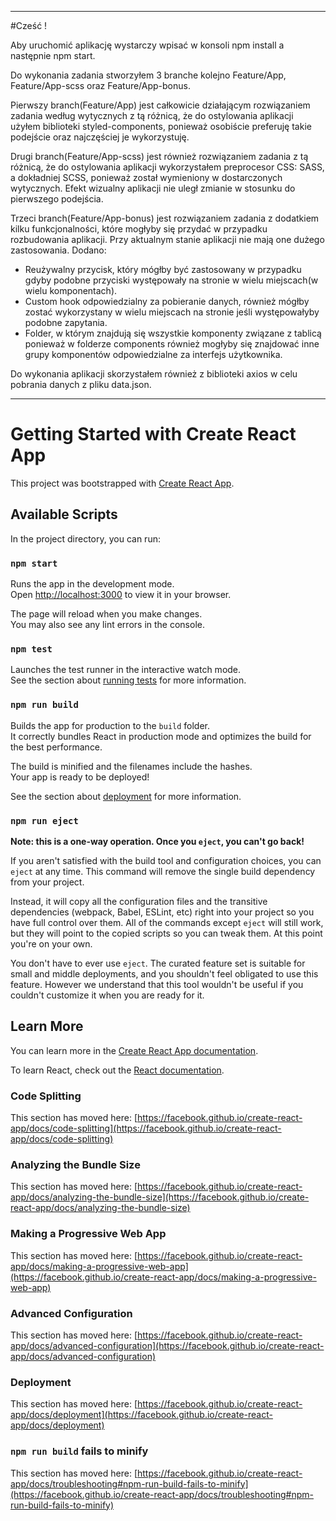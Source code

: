 -------------------------------------------------------------------------------------------------------------------------------------------------------------------

#Cześć ! 

Aby uruchomić aplikację wystarczy wpisać w konsoli npm install a następnie npm start.

Do wykonania zadania stworzyłem 3 branche kolejno Feature/App, Feature/App-scss oraz Feature/App-bonus.

Pierwszy branch(Feature/App) jest całkowicie działającym rozwiązaniem zadania według wytycznych z tą różnicą, że do ostylowania aplikacji użyłem biblioteki 
styled-components, ponieważ osobiście preferuję takie podejście oraz najczęściej je wykorzystuję.

Drugi branch(Feature/App-scss) jest również rozwiązaniem zadania z tą różnicą, że do ostylowania aplikacji wykorzystałem preprocesor CSS: SASS, a dokładniej SCSS,
ponieważ został wymieniony w dostarczonych wytycznych. Efekt wizualny aplikacji nie uległ zmianie w stosunku do pierwszego podejścia.

Trzeci branch(Feature/App-bonus) jest rozwiązaniem zadania z dodatkiem kilku funkcjonalności, które mogłyby się przydać w przypadku rozbudowania aplikacji. Przy 
aktualnym stanie aplikacji nie mają one dużego zastosowania. 
Dodano: 
- Reużywalny przycisk, który mógłby być zastosowany w przypadku gdyby podobne przyciski występowały na stronie w wielu miejscach(w wielu komponentach).
- Custom hook odpowiedzialny za pobieranie danych, również mógłby zostać wykorzystany w wielu miejscach na stronie jeśli występowałyby podobne zapytania.
- Folder, w którym znajdują się wszystkie komponenty związane z tablicą ponieważ w folderze components również mogłyby się znajdować inne grupy komponentów
  odpowiedzialne za interfejs użytkownika.
  
 Do wykonania aplikacji skorzystałem również z biblioteki axios w celu pobrania danych z pliku data.json.
 
-------------------------------------------------------------------------------------------------------------------------------------------------------------------
# Getting Started with Create React App

This project was bootstrapped with [Create React App](https://github.com/facebook/create-react-app).

## Available Scripts

In the project directory, you can run:

### `npm start`

Runs the app in the development mode.\
Open [http://localhost:3000](http://localhost:3000) to view it in your browser.

The page will reload when you make changes.\
You may also see any lint errors in the console.

### `npm test`

Launches the test runner in the interactive watch mode.\
See the section about [running tests](https://facebook.github.io/create-react-app/docs/running-tests) for more information.

### `npm run build`

Builds the app for production to the `build` folder.\
It correctly bundles React in production mode and optimizes the build for the best performance.

The build is minified and the filenames include the hashes.\
Your app is ready to be deployed!

See the section about [deployment](https://facebook.github.io/create-react-app/docs/deployment) for more information.

### `npm run eject`

**Note: this is a one-way operation. Once you `eject`, you can't go back!**

If you aren't satisfied with the build tool and configuration choices, you can `eject` at any time. This command will remove the single build dependency from your project.

Instead, it will copy all the configuration files and the transitive dependencies (webpack, Babel, ESLint, etc) right into your project so you have full control over them. All of the commands except `eject` will still work, but they will point to the copied scripts so you can tweak them. At this point you're on your own.

You don't have to ever use `eject`. The curated feature set is suitable for small and middle deployments, and you shouldn't feel obligated to use this feature. However we understand that this tool wouldn't be useful if you couldn't customize it when you are ready for it.

## Learn More

You can learn more in the [Create React App documentation](https://facebook.github.io/create-react-app/docs/getting-started).

To learn React, check out the [React documentation](https://reactjs.org/).

### Code Splitting

This section has moved here: [https://facebook.github.io/create-react-app/docs/code-splitting](https://facebook.github.io/create-react-app/docs/code-splitting)

### Analyzing the Bundle Size

This section has moved here: [https://facebook.github.io/create-react-app/docs/analyzing-the-bundle-size](https://facebook.github.io/create-react-app/docs/analyzing-the-bundle-size)

### Making a Progressive Web App

This section has moved here: [https://facebook.github.io/create-react-app/docs/making-a-progressive-web-app](https://facebook.github.io/create-react-app/docs/making-a-progressive-web-app)

### Advanced Configuration

This section has moved here: [https://facebook.github.io/create-react-app/docs/advanced-configuration](https://facebook.github.io/create-react-app/docs/advanced-configuration)

### Deployment

This section has moved here: [https://facebook.github.io/create-react-app/docs/deployment](https://facebook.github.io/create-react-app/docs/deployment)

### `npm run build` fails to minify

This section has moved here: [https://facebook.github.io/create-react-app/docs/troubleshooting#npm-run-build-fails-to-minify](https://facebook.github.io/create-react-app/docs/troubleshooting#npm-run-build-fails-to-minify)
